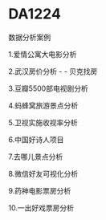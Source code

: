 # DA1224
数据分析案例

1.爱情公寓大电影分析

2.武汉房价分析 -   - 贝克找房

3.豆瓣5500部电视剧分析

4.蚂蜂窝旅游景点分析

5.卫视实施收视率分析

6.中国好诗人项目

7.去哪儿景点分析

8.微信好友可视化分析

9.药神电影票房分析

10.一出好戏票房分析



